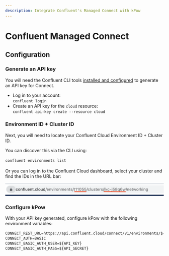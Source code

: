 ```yaml
---
description: Integrate Confluent's Managed Connect with kPow
---
```


# Confluent Managed Connect

## Configuration

### Generate an API key

You will need the Confluent CLI tools [installed and configured](https://docs.confluent.io/confluent-cli/current/install.html) to generate an API key for Connect.

* Log in to your account:\
  `confluent login`
* Create an API key for the `cloud` resource:\
  `confluent api-key create --resource cloud`

### Environment ID + Cluster ID

Next, you will need to locate your Confluent Cloud Environment ID + Cluster ID.&#x20;

You can discover this via the CLI using:

`confluent environments list`\
\
Or you can log in to the Confluent Cloud dashboard, select your cluster and find the IDs in the URL bar:

![](<../../.gitbook/assets/Screen Shot 2022-06-28 at 10.14.59 am.png>)&#x20;

### Configure kPow

With your API key generated, configure kPow with the following environment variables:

```
CONNECT_REST_URL=https://api.confluent.cloud/connect/v1/environments/${ENVIRONMENT_ID}/clusters/${CLUSTER_ID}
CONNECT_AUTH=BASIC
CONNECT_BASIC_AUTH_USER=${API_KEY}
CONNECT_BASIC_AUTH_PASS=${API_SECRET}
```
